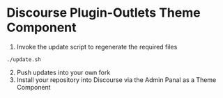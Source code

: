 # Discourse Plugin-Outlets Theme Component

1. Invoke the update script to regenerate the required files
```
./update.sh
```

2. Push updates into your own fork
3. Install your repository into Discourse via the Admin Panal as a Theme Component

